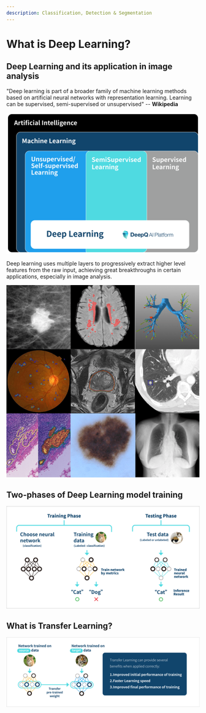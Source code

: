 ```yaml
---
description: Classification, Detection & Segmentation
---
```


# What is Deep Learning?

## Deep Learning and its application in image analysis

"Deep learning is part of a broader family of machine learning methods based on artificial neural networks with representation learning. Learning can be supervised, semi-supervised or unsupervised" -- **Wikipedia**

![DeepQ AI Platform](<../.gitbook/assets/1-000003 (1) (1).png>)

Deep learning uses multiple layers to progressively extract higher level features from the raw input, achieving great breakthroughs in certain applications, especially in image analysis.

![Various applications of deep learning in Medical image analysis\~A Survey on Deep Learning in Medical Image Analysis\~](<../.gitbook/assets/image (135).png>)

## Two-phases of Deep Learning model training

![](../.gitbook/assets/1-000005.png)

## What is Transfer Learning?

![](<../.gitbook/assets/1-000004 (1) (1).png>)
